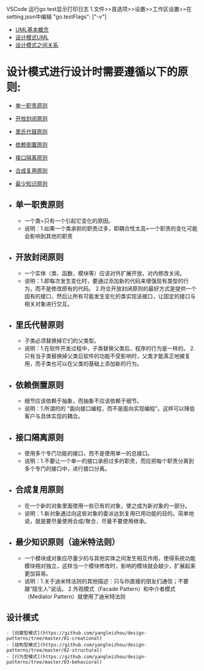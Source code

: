  
VSCode 运行go test显示打印日志 
1.文件>>首选项>>设置>>工作区设置>>在setting.json中编辑 "go.testFlags": ["-v"]

- [UML基本概念](http://c.biancheng.net/view/1319.html)  
- [设计模式UML](./go-design-image.jpg ) 
- [设计模式之间关系](./design_patterns_relations.jpeg ) 


设计模式进行设计时需要遵循以下的原则:
=======================  

  
- [单一职责原则](#1)
- [开放封闭原则](#2)
- [里氏代替原则](#3)
- [依赖倒置原则](#4)
- [接口隔离原则](#5)
- [合成复用原则](#6)
- [最少知识原则](#7)  

- ## <i id="1"></i>单一职责原则
    - 一个类=只有一个引起它变化的原因。
    - 说明：1.如果一个类承担的职责过多，即耦合性太高=一个职责的变化可能会影响到其他的职责
- ## <i id="2"></i>开放封闭原则
    - 一个实体（类、函数、模块等）应该对外扩展开放，对内修改关闭。
    - 说明：1.即每次发生变化时，要通过添加新的代码来增强现有类型的行为，而不是修改原有的代码。
            2.符合开放封闭原则的最好方式是提供一个固有的接口，然后让所有可能发生变化的类实现该接口，让固定的接口与相关对象进行交互。
- ## <i id="3"></i>里氏代替原则
    - 子类必须替换掉它们的父类型。
    - 说明：1.在软件开发过程中，子类替换父类后，程序的行为是一样的。
            2.只有当子类替换掉父类后软件的功能不受影响时，父类才能真正地被复用，而子类也可以在父类的基础上添加新的行为。
- ## <i id="4"></i>依赖倒置原则
    - 细节应该依赖于抽象，而抽象不应该依赖于细节。
    - 说明：1.所谓的的 “面向接口编程，而不是面向实现编程”。这样可以降低客户与具体实现的耦合。
- ## <i id="5"></i>接口隔离原则
    - 使用多个专门功能的接口，而不是使用单一的总接口。
    - 说明：1.不要让一个单一的接口承担过多的职责，而应把每个职责分离到多个专门的接口中，进行接口分离。
- ## <i id="6"></i>合成复用原则
    - 在一个新的对象里面使用一些已有的对象，使之成为新对象的一部分。
    - 说明：1.新对象通过向这些对象的委派达到复用已用功能的目的。简单地说，就是要尽量使用合成/聚合，尽量不要使用继承。
- ## <i id="7"></i>最少知识原则（迪米特法则）
    - 一个模块或对象应尽量少的与其他实体之间发生相互作用，使得系统功能模块相对独立，这样当一个模块修改时，影响的模块就会越少，扩展起来更加容易。
    - 说明：1.关于迪米特法则的其他描述：只与你直接的朋友们通信；不要跟“陌生人”说话。
            2.外观模式（Facade Pattern）和中介者模式（Mediator Pattern）就使用了迪米特法则



## 设计模式  
    - [创建型模式](https://github.com/yangleizhou/design-patterns/tree/master/01-creational)  
    - [结构型模式](https://github.com/yangleizhou/design-patterns/tree/master/02-structural)    
    - [行为型模式](https://github.com/yangleizhou/design-patterns/tree/master/03-behavioral)  